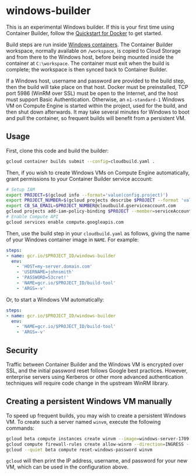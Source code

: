 # windows-builder

This is an experimental Windows builder.  If this is your first time using Container Builder, follow the [Quickstart for Docker](https://cloud.google.com/container-builder/docs/quickstart-docker) to
get started.

Build steps are run inside [Windows containers](https://docs.microsoft.com/en-us/virtualization/windowscontainers/about/).  The Container Builder workspace, normally available on `/workspace`, is copied to Cloud Storage and from there to the Windows host, before being mounted inside the container at `C:\workspace`.  The container must exit when the build is complete; the workspace is then synced back to Container Builder.

If a Windows host, username and password are provided to the build step, then the build will take place on that host.  Docker must be preinstalled, TCP port 5986 (WinRM over SSL) must be open to the Internet, and the host must support Basic Authentication.  Otherwise, an `n1-standard-1` Windows VM on Compute Engine is started within the project, used for the build, and then shut down afterwards.  It may take several minutes for Windows to boot and pull the container, so frequent builds will benefit from a persistent VM.

## Usage

First, clone this code and build the builder:

```bash
gcloud container builds submit --config=cloudbuild.yaml .
```

Then, if you wish to create Windows VMs on Compute Engine automatically, grant permissions to your Container Builder service account:

```bash
# Setup IAM
export PROJECT=$(gcloud info --format='value(config.project)')
export PROJECT_NUMBER=$(gcloud projects describe $PROJECT --format 'value(projectNumber)')
export CB_SA_EMAIL=$PROJECT_NUMBER@cloudbuild.gserviceaccount.com
gcloud projects add-iam-policy-binding $PROJECT --member=serviceAccount:$CB_SA_EMAIL --role='roles/iam.serviceAccountUser' --role='roles/iam.serviceAccountActor' --role='roles/compute.instanceAdmin.v1'
# Enable Compute API
gcloud services enable compute.googleapis.com
```

Then, use the build step in your `cloudbuild.yaml` as follows, giving the name of your Windows container image in `NAME`.  For example:

```yaml
steps:
- name: gcr.io/$PROJECT_ID/windows-builder
  env:
    - 'HOST=my-server.domain.com'
    - 'USERNAME=johnsmith'
    - 'PASSWORD=53cret!'
    - 'NAME=gcr.io/$PROJECT_ID/build-tool'
    - 'ARGS=-v'
```

Or, to start a Windows VM automatically:

```yaml
steps:
- name: gcr.io/$PROJECT_ID/windows-builder
  env:
    - 'NAME=gcr.io/$PROJECT_ID/build-tool'
    - 'ARGS=-v'
```

## Security

Traffic between Container Builder and the Windows VM is encrypted over SSL, and the initial password reset follows Google best practices.  However, enterprise servers using Kerberos or other more advanced authentication techniques will require code change in the upstream WinRM library.

## Creating a persistent Windows VM manually

To speed up frequent builds, you may wish to create a persistent Windows VM.  To create such a server named `winvm`, execute the following commands:

```bash
gcloud beta compute instances create winvm --image=windows-server-1709-dc-core-for-containers-v20180508 --image-project=windows-cloud
gcloud compute firewall-rules create allow-winrm --direction=INGRESS --priority=1000 --network=default --action=ALLOW --rules=tcp:5986 --source-ranges=0.0.0.0/0
gcloud --quiet beta compute reset-windows-password winvm
```

`gcloud` will then print the IP address, username, and password for your new VM, which can be used in the configuration above.
